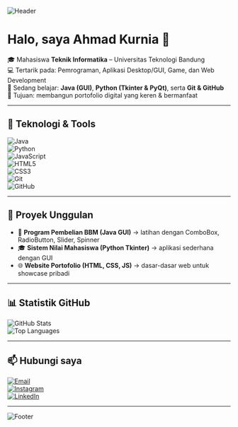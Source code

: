 <!-- Banner / Header -->
![Header](https://capsule-render.vercel.app/api?type=waving&color=6A5ACD&height=200&section=header&text=Ahmad%20Kurnia&fontSize=40&fontColor=ffffff&animation=fadeIn)

# Halo, saya Ahmad Kurnia 👋

🎓 Mahasiswa **Teknik Informatika** – Universitas Teknologi Bandung  
💻 Tertarik pada: Pemrograman, Aplikasi Desktop/GUI, Game, dan Web Development  
🌱 Sedang belajar: **Java (GUI)**, **Python (Tkinter & PyQt)**, serta **Git & GitHub**  
🚀 Tujuan: membangun portofolio digital yang keren & bermanfaat  

---

## 🔧 Teknologi & Tools
![Java](https://img.shields.io/badge/Java-ED8B00?style=for-the-badge&logo=openjdk&logoColor=white)  
![Python](https://img.shields.io/badge/Python-3776AB?style=for-the-badge&logo=python&logoColor=white)  
![JavaScript](https://img.shields.io/badge/JavaScript-F7DF1E?style=for-the-badge&logo=javascript&logoColor=black)  
![HTML5](https://img.shields.io/badge/HTML5-E34F26?style=for-the-badge&logo=html5&logoColor=white)  
![CSS3](https://img.shields.io/badge/CSS3-1572B6?style=for-the-badge&logo=css3&logoColor=white)  
![Git](https://img.shields.io/badge/Git-F05032?style=for-the-badge&logo=git&logoColor=white)  
![GitHub](https://img.shields.io/badge/GitHub-181717?style=for-the-badge&logo=github&logoColor=white)  

---

## 📌 Proyek Unggulan
- 🚗 **Program Pembelian BBM (Java GUI)** → latihan dengan ComboBox, RadioButton, Slider, Spinner  
- 🎓 **Sistem Nilai Mahasiswa (Python Tkinter)** → aplikasi sederhana dengan GUI  
- 🌐 **Website Portofolio (HTML, CSS, JS)** → dasar-dasar web untuk showcase pribadi  

---

## 📊 Statistik GitHub
![GitHub Stats](https://github-readme-stats.vercel.app/api?username=ahmadkurnia&show_icons=true&theme=radical)  
![Top Languages](https://github-readme-stats.vercel.app/api/top-langs/?username=ahmadkurnia&layout=compact&theme=radical)  

---

## 📫 Hubungi saya
[![Email](https://img.shields.io/badge/Email-D14836?style=for-the-badge&logo=gmail&logoColor=white)](mailto:emailkamu@gmail.com)  
[![Instagram](https://img.shields.io/badge/Instagram-E4405F?style=for-the-badge&logo=instagram&logoColor=white)](https://instagram.com/username)  
[![LinkedIn](https://img.shields.io/badge/LinkedIn-0077B5?style=for-the-badge&logo=linkedin&logoColor=white)](https://linkedin.com/in/username)  

---

<!-- Footer -->
![Footer](https://capsule-render.vercel.app/api?type=waving&color=6A5ACD&height=100&section=footer)
